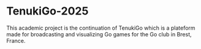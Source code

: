 # TenukiGo-2025
This academic project is the continuation of TenukiGo which is a plateform made for broadcasting and visualizing Go games for the Go club in Brest, France. 
